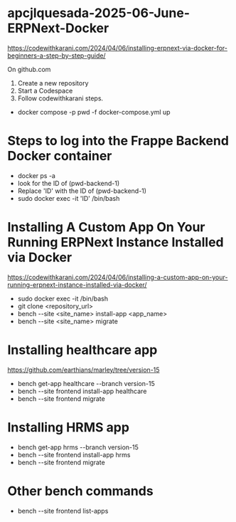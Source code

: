 # apcjlquesada-2025-06-June-ERPNext-Docker

https://codewithkarani.com/2024/04/06/installing-erpnext-via-docker-for-beginners-a-step-by-step-guide/ 


On github.com 
1. Create a new repository 
2. Start a Codespace 
3. Follow codewithkarani steps.


- docker compose -p pwd -f docker-compose.yml up

# Steps  to log into the Frappe Backend Docker container 
- docker ps -a
- look for the ID of  (pwd-backend-1)
- Replace 'ID' with the ID of  (pwd-backend-1)
- sudo docker exec -it 'ID' /bin/bash

# Installing A Custom App On Your Running ERPNext Instance Installed via Docker
https://codewithkarani.com/2024/04/06/installing-a-custom-app-on-your-running-erpnext-instance-installed-via-docker/ 
- sudo docker exec -it <NAME> /bin/bash
- git clone <repository_url>
- bench --site <site_name> install-app <app_name>
- bench --site <site_name> migrate

# Installing healthcare app

https://github.com/earthians/marley/tree/version-15

- bench get-app healthcare --branch version-15
- bench --site frontend install-app healthcare
- bench --site frontend migrate


# Installing HRMS app
- bench get-app hrms  --branch version-15
- bench --site frontend install-app hrms
- bench --site frontend migrate

# Other bench commands
- bench --site frontend list-apps
